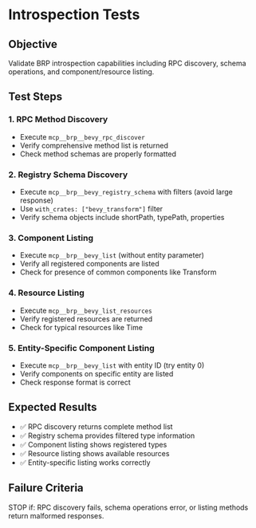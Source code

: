 # Introspection Tests

## Objective
Validate BRP introspection capabilities including RPC discovery, schema operations, and component/resource listing.

## Test Steps

### 1. RPC Method Discovery
- Execute `mcp__brp__bevy_rpc_discover`
- Verify comprehensive method list is returned
- Check method schemas are properly formatted

### 2. Registry Schema Discovery
- Execute `mcp__brp__bevy_registry_schema` with filters (avoid large response)
- Use `with_crates: ["bevy_transform"]` filter
- Verify schema objects include shortPath, typePath, properties

### 3. Component Listing
- Execute `mcp__brp__bevy_list` (without entity parameter)
- Verify all registered components are listed
- Check for presence of common components like Transform

### 4. Resource Listing  
- Execute `mcp__brp__bevy_list_resources`
- Verify registered resources are returned
- Check for typical resources like Time

### 5. Entity-Specific Component Listing
- Execute `mcp__brp__bevy_list` with entity ID (try entity 0)
- Verify components on specific entity are listed
- Check response format is correct

## Expected Results
- ✅ RPC discovery returns complete method list
- ✅ Registry schema provides filtered type information
- ✅ Component listing shows registered types
- ✅ Resource listing shows available resources  
- ✅ Entity-specific listing works correctly

## Failure Criteria
STOP if: RPC discovery fails, schema operations error, or listing methods return malformed responses.
